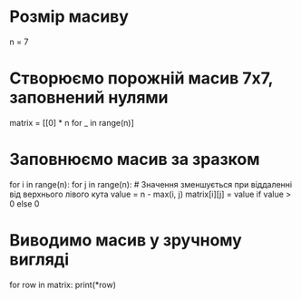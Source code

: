 # Розмір масиву
n = 7

# Створюємо порожній масив 7x7, заповнений нулями
matrix = [[0] * n for _ in range(n)]

# Заповнюємо масив за зразком
for i in range(n):
    for j in range(n):
        # Значення зменшується при віддаленні від верхнього лівого кута
        value = n - max(i, j)
        matrix[i][j] = value if value > 0 else 0

# Виводимо масив у зручному вигляді
for row in matrix:
    print(*row)
